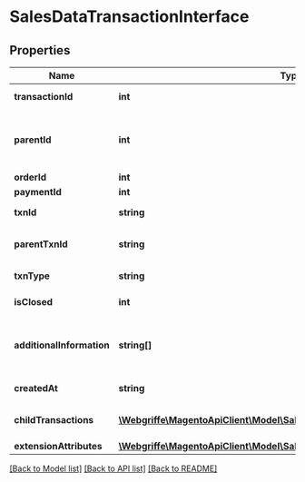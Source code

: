 # SalesDataTransactionInterface

## Properties
Name | Type | Description | Notes
------------ | ------------- | ------------- | -------------
**transactionId** | **int** | Transaction ID. | 
**parentId** | **int** | The parent ID for the transaction. Otherwise, null. | [optional] 
**orderId** | **int** | Order ID. | 
**paymentId** | **int** | Payment ID. | 
**txnId** | **string** | Transaction business ID. | 
**parentTxnId** | **string** | Parent transaction business ID. | 
**txnType** | **string** | Transaction type. | 
**isClosed** | **int** | Is-closed flag value. | 
**additionalInformation** | **string[]** | Array of additional information. Otherwise, null. | [optional] 
**createdAt** | **string** | Created-at timestamp. | 
**childTransactions** | [**\Webgriffe\MagentoApiClient\Model\SalesDataTransactionInterface[]**](SalesDataTransactionInterface.md) | Array of child transactions. | 
**extensionAttributes** | [**\Webgriffe\MagentoApiClient\Model\SalesDataTransactionExtensionInterface**](SalesDataTransactionExtensionInterface.md) |  | [optional] 

[[Back to Model list]](../README.md#documentation-for-models) [[Back to API list]](../README.md#documentation-for-api-endpoints) [[Back to README]](../README.md)


